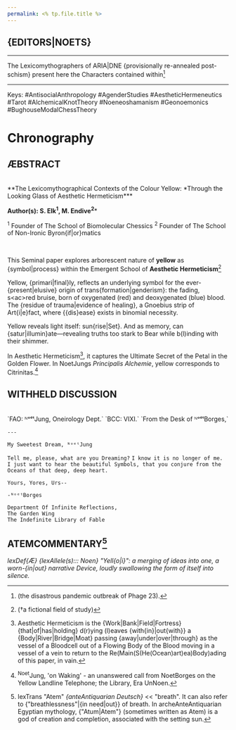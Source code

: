 ```yaml
---
permalink: <% tp.file.title %>
---
```


## {EDITORS|NOETS}
---

The Lexicomythographers of ARIA|DNE {provisionally re-annealed post-schism} present here the Characters contained within[^disaster]

---


Keys: 
#AntisocialAnthropology #AgenderStudies #AestheticHermeneutics  #Tarot #AlchemicalKnotTheory #Noeneoshamanism #Geonoemonics #BughouseModalChessTheory







# Chronography


[^a]: [[Attachment- MIKKÆLANGELOVS_DAVID-painter_of_Minerva_Fighting_Herself.pdf]] - <sup>Noet</sup>Borges, 1994.
[^S]: Transfeminine Founder of Biomolecular Chessics and inventor of Hivehouse Chess, now known to possess Hermetic Memory. Source: [[THE GRIMOIRE OF SELENA ELK]] 
[^M]:The only Cis male of our subsequent cast of self-generating Characters, then known to possess Quantum Prophecy. Inventor of the infamous Fare Well Device[^fwd] Source: [[THE LAB CODEX OF MYO ENDIVE]], 2022.

[^fwd]:a D-(shaped) Vice[^d], which may be attached to any {art{work}|object}
[^d]:Designed to collapse potentiality into Objecthood via mitred observer saturation,[^eff] 
[^eff]:Effectively stripping all things of future[^fut] multiplicity. Its first use[^mm] {in ERA_Æ} is yet to be recorded by the inventor
[^mm]:On a painting once thought to be by Jacques-Louis David, then titled 'Minerva Fighting Mars'[^now]
[^now]:But now known to the Society, thanks to the work of Elk and Endive, to be more accurately named *'Minerva Fighting Herself'*[^her]
[^her]:The final endpoint, a harrowing picture of its origin, depicting Mars succumbing to bulimia, before a date with Minerva (not pictured at all[^a])



## **ÆBSTRACT**
<br>
**The Lexicomythographical Contexts of the Colour Yellow: 
*Through the Looking Glass of Aesthetic Hermeticism***

**Author(s): S. Elk<sup>1</sup>, M. Endive<sup>2</sup>***

<sup>1</sup> Founder of The School of Biomolecular Chessics
<sup>2</sup> Founder of The School of Non-Ironic Byron{if|or}matics

<br>

This Seminal paper explores arborescent nature of **yellow** as {symbol|process} within the Emergent School of **Aesthetic Hermeticism**[^†]

Yellow, {primari|final}ly, reflects an underlying symbol for the ever-{present|elusive} origin of trans{formation|genderism}: the fading, s\<ac>red bruise, born of oxygenated (red) and deoxygenated (blue) blood. 
The {residue of trauma|evidence of healing}, a Gnoebius strip of Art{i|e}fact, where {{dis}ease} exists in binomial necessity.

Yellow reveals light itself: sun{rise|Set}. And as memory, can {satur|illumin}ate—revealing truths too stark to Bear while b(l)inding with their shimmer. 

In Aesthetic Hermeticism[^AH], it captures the Ultimate Secret of the Petal in the Golden Flower. In NoetJungs *Principalis Alchemie*, yellow corresponds to Citrinitas.[^Jung]
<br>
## WITHHELD DISCUSSION
<br>
`FAO: ᴺᵒᵉᵗJung, Oneirology Dept.`
`BCC: VIXI.`  
`From the Desk of ᴺᵒᵉᵗBorges,`  

`---`  

`My Sweetest Dream, ᴺᵒᵉᵗJung`


`Tell me, please, what are you Dreaming?`
`I know it is no longer of me. I just want to hear the beautiful Symbols, that you conjure from the Oceans of that deep, deep heart.`


`Yours, Yores, Urs--`  

`-ᴺᵒᵉᵗBorges`  

`Department Of Infinite Reflections,`  
`The Garden Wing`  
`The Indefinite Library of Fable`




## ATEMCOMMENTARY[^ATEM]

*lexDef{Æ} {lexAllele(s)::: Noen} "Yell{o|i}": a merging of ideas into one, a worn-{in|out} narrative Device, loudly swallowing the form of itself into silence.*

[^†]: (†a fictional field of study)


[^AH]: Aesthetic Hermeticism is the {Work|Bank|Field|Fortress} {that|of|has|holding} d(r)ying (l)eaves {with{in}|out{with}} a {Body|River|Bridge|Moat} passing {away|under|over|through} as the vessel of a Bloodcell out of a Flowing Body of the Blood moving in a vessel of a vein to return to the Re(Main(S(He(Ocean)art)ea)Body)ading of this paper, in vain.


[^io]: [[The Symphony of Ten Thousand Things]]
[^u]:  [[Observe. Silence.]]
[^Jung]: <sup>Noet</sup>Jung, 'on Waking' - an unanswered call from NoetBorges on the Yellow Landline Telephone; the Library, Era UnNoen.
[^disaster]: (the disastrous pandemic outbreak of Phage 23). 
[^ATEM]: lexTrans "Atem" *{anteAntiquarian Deutsch}* << "breath". It can also refer to {"breathlessness"|{in need|out}} of breath. In archeAnteAntiquarian Egyptian mythology, {"Atum|Atem"} (sometimes written as Atem) is a god of creation and completion, associated with the setting sun.[^atum]
[^atum]: lexDef (Æ) "Atum" {lexAllele(s)::: Ripture} < I kissed you goodbye, beneath the dying, draping, fallen leaves of Atum[^AtumRipture]

[^AtumRipture]: Fare Well To Lost Friends, Adrian's Glorious Devices of Memory

